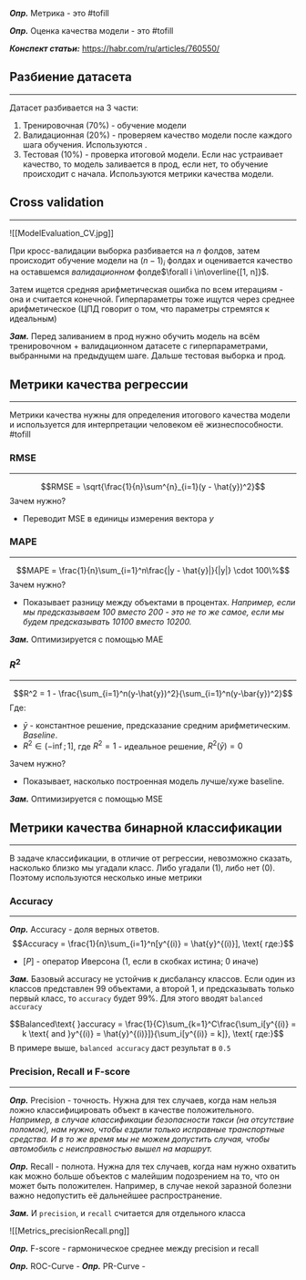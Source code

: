***Опр.*** Метрика - это #tofill 

***Опр.*** Оценка качества модели - это #tofill 

***Конспект статьи:*** https://habr.com/ru/articles/760550/

## Разбиение датасета
---
Датасет разбивается на 3 части:
1. Тренировочная (70%) - обучение модели
2. Валидационная (20%) - проверяем качество модели после каждого шага обучения. Используются .
3. Тестовая (10%) - проверка итоговой модели. Если нас устраивает качество, то модель заливается в прод, если нет, то обучение происходит с начала. Используются метрики качества модели.

## Cross validation
---
![[ModelEvaluation_CV.jpg]]

При кросс-валидации выборка разбивается на $n$ фолдов, затем происходит обучение модели на $(n-1)_i$ фолдах и оценивается качество на оставшемся *валидационном* фолде$\forall i \in\overline{[1, n]}$. 

Затем ищется средняя арифметическая ошибка по всем итерациям - она и считается конечной. Гиперпараметры тоже ищутся через среднее арифметическое (ЦПД говорит о том, что параметры стремятся к идеальным)

***Зам.*** Перед заливанием в прод нужно обучить модель на всём тренировочном + валидационном датасете с гиперпараметрами, выбранными на предыдущем шаге. Дальше тестовая выборка и прод.

## Метрики качества регрессии
---
Метрики качества нужны для определения итогового качества модели и используется для интерпретации человеком её жизнеспособности. #tofill 

### RMSE
---
$$RMSE = \sqrt{\frac{1}{n}\sum^{n}_{i=1}(y - \hat{y})^2}$$
Зачем нужно?
- Переводит MSE в единицы измерения вектора $y$

### MAPE
---
$$MAPE = \frac{1}{n}\sum_{i=1}^n\frac{|y - \hat{y}|}{|y|} \cdot 100\%$$
Зачем нужно?
- Показывает разницу между объектами в процентах. *Например, если мы предсказываем $100$ вместо $200$ - это не то же самое, если мы будем предсказывать $10100$ вместо $10200$.*

***Зам.*** Оптимизируется с помощью MAE

### $R^2$
---
$$R^2 = 1 - \frac{\sum_{i=1}^n(y-\hat{y})^2}{\sum_{i=1}^n(y-\bar{y})^2}$$
Где:
- $\bar{y}$ - константное решение, предсказание средним арифметическим. *Baseline*.
- $R^2 \in (-\inf; 1]$, где $R^2 = 1$ - идеальное решение, $R^2(\bar{y}) = 0$

Зачем нужно?
-  Показывает, насколько построенная модель лучше/хуже baseline.

***Зам.*** Оптимизируется с помощью MSE

## Метрики качества бинарной классификации
---
В задаче классификации, в отличие от регрессии, невозможно сказать, насколько близко мы угадали класс. Либо угадали (1), либо нет (0). Поэтому используются несколько иные метрики

### **Accuracy**
---
***Опр.*** Accuracy - доля верных ответов. 
$$Accuracy = \frac{1}{n}\sum_{i=1}^n[y^{(i)} = \hat{y}^{(i)}], \text{ где:}$$
- $[P]$ - оператор Иверсона (1, если в скобках истина; 0 иначе)

***Зам.*** Базовый accuracy не устойчив к дисбалансу классов. Если один из классов представлен 99 объектами, а второй 1, и предсказывать только первый класс, то `accuracy` будет 99%. Для этого вводят `balanced accuracy`

$$Balanced\text{ }accuracy = \frac{1}{C}\sum_{k=1}^C\frac{\sum_i[y^{(i)} = k \text{ and }y^{(i)} = \hat{y}^{(i)}]}{\sum_i[y^{(i)} = k]}, \text{ где:}$$
В примере выше, `balanced accuracy` даст результат в `0.5`

### **Precision, Recall и F-score**
---
***Опр.*** Precision - точность. Нужна для тех случаев, когда нам нельзя ложно классифицировать объект в качестве положительного. *Например, в случае классификации безопасности такси (на отсутствие поломок), нам нужно, чтобы ездили только исправные транспортные средства. И в то же время мы не можем допустить случая, чтобы автомобиль с неисправностью вышел на маршрут.* 

***Опр.*** Recall - полнота. Нужна для тех случаев, когда нам нужно охватить как можно больше объектов с малейшим подозрением на то, что он может быть положителен. Например, в случае некой заразной болезни важно недопустить её дальнейшее распространение.

***Зам.*** И `precision`, и `recall` считается для отдельного класса

![[Metrics_precisionRecall.png]]


***Опр.*** F-score - гармоническое среднее между precision и recall


***Опр.*** ROC-Curve - 
***Опр.*** PR-Curve - 

